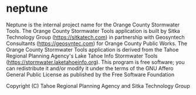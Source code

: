 # neptune

Neptune is the internal project name for the Orange County Stormwater Tools. The Orange County Stormwater Tools application is built by Sitka Technology Group (https://sitkatech.com) in partnership with Geosyntech Consultants (https://geosyntec.com) for Orange County Public Works. The Orange County Stormwater Tools application is derived from the Tahoe Regional Planning Agency's Lake Tahoe Info Stormwater Tools (https://stormwater.laketahoeinfo.org). This program is free software; you can redistribute it and/or modify it under the terms of the GNU Affero General Public License as published by the Free Software Foundation

Copyright (C) Tahoe Regional Planning Agency and Sitka Technology Group
